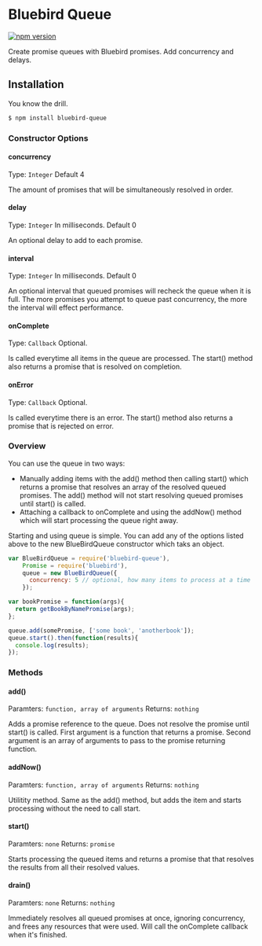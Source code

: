 # Bluebird Queue
[![npm version](https://badge.fury.io/js/bluebird-queue.svg)](http://badge.fury.io/js/bluebird-queue)

Create promise queues with Bluebird promises. Add concurrency and delays.

## Installation

You know the drill.

```sh
$ npm install bluebird-queue
```

### Constructor Options

#### concurrency
Type: `Integer`
Default 4

The amount of promises that will be simultaneously resolved in order.

#### delay
Type: `Integer`
In milliseconds. Default 0

An optional delay to add to each promise.

#### interval
Type: `Integer`
In milliseconds. Default 0

An optional interval that queued promises will recheck the queue when it is full. The more promises you attempt to queue past concurrency, the more the interval will effect performance.

#### onComplete
Type: `Callback`
Optional.

Is called everytime all items in the queue are processed. The start() method also returns a promise that is resolved on completion.

#### onError
Type: `Callback`
Optional.

Is called everytime there is an error. The start() method also returns a promise that is rejected on error.

### Overview

You can use the queue in two ways:

- Manually adding items with the add() method then calling start() which returns a promise that resolves an array of the resolved queued promises. The add() method will not start resolving queued promises until start() is called.
- Attaching a callback to onComplete and using the addNow() method which will start processing the queue right away.

Starting and using queue is simple. You can add any of the options listed above to the new BlueBirdQueue constructor which taks an object.

``` js
var BlueBirdQueue = require('bluebird-queue'),
    Promise = require('bluebird'),
    queue = new BlueBirdQueue({
      concurrency: 5 // optional, how many items to process at a time
    });

var bookPromise = function(args){
  return getBookByNamePromise(args);
};

queue.add(somePromise, ['some book', 'anotherbook']);
queue.start().then(function(results){
  console.log(results);
});

```

### Methods

#### add()
Paramters: `function, array of arguments`
Returns: `nothing`

Adds a promise reference to the queue. Does not resolve the promise until start() is called. First argument is a function that returns a promise. Second argument is an array of arguments to pass to the promise returning function.

#### addNow()
Paramters: `function, array of arguments`
Returns: `nothing`

Utilitity method. Same as the add() method, but adds the item and starts processing without the need to call start.

#### start()
Paramters: `none`
Returns: `promise`

Starts processing the queued items and returns a promise that that resolves the results from all their resolved values.

#### drain()
Paramters: `none`
Returns: `nothing`

Immediately resolves all queued promises at once, ignoring concurrency, and frees any resources that were used. Will call the onComplete callback when it's finished.
